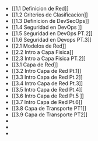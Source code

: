 - [[1.1 Definicion de Red]]
- [[1.2 Criterios de Clasificacion]]
- [[1.3 Definicion de DevSecOps]]
- [[1.4 Seguridad en DevOps ]]
- [[1.5 Seguridad en DevOps PT.2]]
- [[1.6 Seguridad en Devops PT.3]]
- [[2.1 Modelos de Red]]
- [[2.2 Intro a Capa Fisica]]
- [[2.3 Intro a Capa Fisica PT.2]]
- [[3.1 Capa de Red]]
- [[3.2 Intro Capa de Red Pt.1]]
- [[3.3 Intro Capa de Red Pt.2]]
- [[3.4 Intro Capa de Red Pt.3]]
- [[3.5 Intro Capa de Red Pt.4]]
- [[3.6 Intro Capa de Red Pt.5 ]]
- [[3.7 Intro Capa de Red Pt.6]]
- [[3.8 Capa de Transporte PT1]]
- [[3.9 Capa de Transporte PT2]]
-
-
-